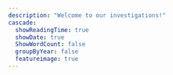 ```yaml
---
description: "Welcome to our investigations!"
cascade:
  showReadingTime: true
  showDate: true
  ShowWordCount: false
  groupByYear: false
  featureimage: true
---
```


